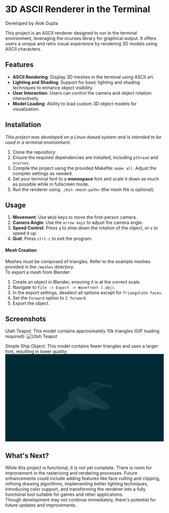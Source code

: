 # 3D ASCII Renderer in the Terminal

Developed by Alok Gupta

This project is an ASCII renderer designed to run in the terminal environment, leveraging the ncurses library for graphical output. It offers users a unique and retro visual experience by rendering 3D models using ASCII characters.

## Features

* **ASCII Rendering**: Display 3D meshes in the terminal using ASCII art.
* **Lighting and Shading**: Support for basic lighting and shading techniques to enhance object visibility.
* **User Interaction**: Users can control the camera and object rotation interactively.
* **Model Loading**: Ability to load custom 3D object models for visualization.

## Installation

*This project was developed on a Linux-based system and is intended to be used in a terminal environment.*
1. Clone the repository: 
2. Ensure the required dependencies are installed, including `pthread` and `ncurses`.
3. Compile the project using the provided Makefile: `make all`. Adjust the compiler settings as needed.
4. Set your terminal font to a **monospace** font and scale it down as much as possible while in fullscreen mode.
5. Run the renderer using `./bin <mesh-path>` (the mesh file is optional).

## Usage

1. **Movement**: Use `WASD` keys to move the first-person camera.
2. **Camera Angle**: Use the `arrow keys` to adjust the camera angle.
3. **Speed Control**: Press `q` to slow down the rotation of the object, or `e` to speed it up.
4. **Quit**: Press `ctrl-c` to exit the program.

#### Mesh Creation
Meshes must be composed of triangles. Refer to the example meshes provided in the `/meshes` directory.  
To export a mesh from Blender:
1. Create an object in Blender, ensuring it is at the correct scale.
2. Navigate to `File -> Export -> Wavefront (.obj)`.
3. In the export settings, deselect all options except for `Triangulate faces`.
4. Set the `Forward` option to `Z forward`.
5. Export the object.

## Screenshots

Utah Teapot: This model contains approximately 10k triangles (GIF loading required):
![Utah Teapot](./screenshots/utahteapot.gif)

Simple Ship Object: This model contains fewer triangles and uses a larger font, resulting in lower quality:
![Ship](./screenshots/ship.png)

## What's Next?

While this project is functional, it is not yet complete. There is room for improvement in the rasterizing and rendering processes. Future enhancements could include adding features like face culling and clipping, refining drawing algorithms, implementing better lighting techniques, introducing color support, and transforming the renderer into a fully functional tool suitable for games and other applications.  
Though development may not continue immediately, there's potential for future updates and improvements.